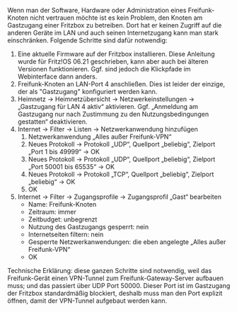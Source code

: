 Wenn man der Software, Hardware oder Administration eines Freifunk-Knoten nicht vertrauen möchte ist es kein Problem, den Knoten am Gastzugang einer Fritzbox zu betreiben. Dort hat er keinen Zugriff auf die anderen Geräte im LAN und auch seinen Internetzugang kann man stark einschränken. Folgende Schritte sind dafür notwendig:

1. Eine aktuelle Firmware auf der Fritzbox installieren. Diese Anleitung wurde für Fritz!OS 06.21 geschrieben, kann aber auch bei älteren Versionen funktionieren. Ggf. sind jedoch die Klickpfade im Webinterface dann anders.
2. Freifunk-Knoten an LAN-Port 4 anschließen. Dies ist leider der einzige, der als "Gastzugang" konfiguriert werden kann.
3. Heimnetz → Heimnetzübersicht → Netzwerkeinstellungen → „Gastzugang für LAN 4 aktiv“ aktivieren. Ggf. „Anmeldung am Gastzugang nur nach Zustimmung zu den Nutzungsbedingungen gestatten“ deaktivieren.
4. Internet → Filter → Listen → Netzwerkanwendung hinzufügen
    1. Netzwerkanwendung „Alles außer Freifunk-VPN“
    2. Neues Protokoll → Protokoll „UDP“, Quellport „beliebig“, Zielport „Port 1 bis 49999“ → OK
    3. Neues Protokoll → Protokoll „UDP“, Quellport „beliebig“, Zielport „Port 50001 bis 65535“ → OK
    4. Neues Protokoll → Protokoll „TCP“, Quellport „beliebig“, Zielport „beliebig“ → OK
    5. OK
5. Internet → Filter → Zugangsprofile → Zugangsprofil „Gast“ bearbeiten
    * Name: Freifunk-Knoten
    * Zeitraum: immer
    * Zeitbudget: unbegrenzt
    * Nutzung des Gastzugangs gesperrt: nein
    * Internetseiten filtern: nein
    * Gesperrte Netzwerkanwendungen: die eben angelegte „Alles außer Freifunk-VPN“
    * OK

Technische Erklärung: diese ganzen Schritte sind notwendig, weil das Freifunk-Gerät einen VPN-Tunnel zum Freifunk-Gateway-Server aufbauen muss; und das passiert über UDP Port 50000. Dieser Port ist im Gastzugang der Fritzbox standardmäßig blockiert, deshalb muss man den Port explizit öffnen, damit der VPN-Tunnel aufgebaut werden kann.